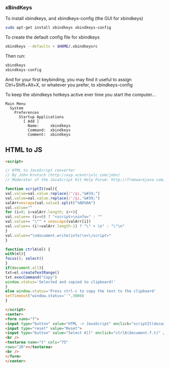 
### xBindKeys
To install xbindkeys, and xbindkeys-config (the GUI for xbindkeys)

```bash
sudo apt-get install xbindkeys xbindkeys-config 
```

To create the default config file for xbindkeys

```bash
xbindkeys --defaults > $HOME/.xbindkeysrc  
```

Then run:
```bash
xbindkeys
xbindkeys-config
```
And for your first keybinding, you may find it useful to assign Ctrl+Shift+Alt+X, or whatever you prefer, to xbindkeys-config

To keep the xbindkeys hotkeys active ever time you start the computer...
```
Main Menu
  System  
    Preferences  
      Startup Applications  
        [ Add ]  
          Name:     xbindkeys  
          Command:  xbindkeys  
          Comment:  xbindkeys  
```

## HTML to JS
```html
<script>

// HTML to JavaScript converter
// By John Krutsch (http://asp.xcentrixlc.com/john)
// Moderator of the JavaScript Kit Help Forum: http://freewarejava.com/cgi-bin/Ultimate.cgi

function scriptIt(val){
val.value=val.value.replace(/"/gi,"&#34;")
val.value=val.value.replace(/'/gi,"&#39;")
valArr=escape(val.value).split("%0D%0A")
val.value=""
for (i=0; i<valArr.length; i++){
val.value+= (i==0) ? "<script>\ninfo=" : ""
val.value+= "\"" + unescape(valArr[i])
val.value+= (i!=valArr.length-1) ? "\" + \n" : "\"\n" 
}
val.value+="\ndocument.write(info)\n<\/script>"
}

function ctrlA(el) {
with(el){
focus(); select() 
}
if(document.all){
txt=el.createTextRange()
txt.execCommand("Copy") 
window.status='Selected and copied to clipboard!'
}
else window.status='Press ctrl-c to copy the text to the clipboard'
setTimeout("window.status=''",3000)
} 

</script>
<center>
<form name="f">
<input type="button" value="HTML -> JavaScript" onclick="scriptIt(document.f.t)" />
<input type="reset" value="Reset">
<input type="button" value="Select All" onclick="ctrlA(document.f.t)" />
<br />
<textarea name="t" cols="75"
rows="20"></textarea>
<br />
</form>
</center>
```